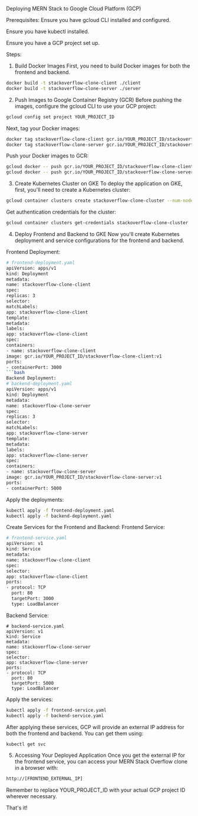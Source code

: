 Deploying MERN Stack to Google Cloud Platform (GCP)

Prerequisites:
Ensure you have gcloud CLI installed and configured.

Ensure you have kubectl installed.

Ensure you have a GCP project set up.


Steps:

1. Build Docker Images
   First, you need to build Docker images for both the frontend and backend.

```bash
docker build -t stackoverflow-clone-client ./client
docker build -t stackoverflow-clone-server ./server
```
2. Push Images to Google Container Registry (GCR)
   Before pushing the images, configure the gcloud CLI to use your GCP project:

```bash
gcloud config set project YOUR_PROJECT_ID
```
Next, tag your Docker images:

```bash
docker tag stackoverflow-clone-client gcr.io/YOUR_PROJECT_ID/stackoverflow-clone-client:v1
docker tag stackoverflow-clone-server gcr.io/YOUR_PROJECT_ID/stackoverflow-clone-server:v1
```

Push your Docker images to GCR:

```bash
gcloud docker -- push gcr.io/YOUR_PROJECT_ID/stackoverflow-clone-client:v1
gcloud docker -- push gcr.io/YOUR_PROJECT_ID/stackoverflow-clone-server:v1
```

3. Create Kubernetes Cluster on GKE
   To deploy the application on GKE, first, you'll need to create a Kubernetes cluster:

```bash
gcloud container clusters create stackoverflow-clone-cluster --num-nodes=3
```
Get authentication credentials for the cluster:

```bash
gcloud container clusters get-credentials stackoverflow-clone-cluster
```

4. Deploy Frontend and Backend to GKE
   Now you'll create Kubernetes deployment and service configurations for the frontend and backend.

Frontend Deployment:
```bash
# frontend-deployment.yaml
apiVersion: apps/v1
kind: Deployment
metadata:
name: stackoverflow-clone-client
spec:
replicas: 3
selector:
matchLabels:
app: stackoverflow-clone-client
template:
metadata:
labels:
app: stackoverflow-clone-client
spec:
containers:
- name: stackoverflow-clone-client
image: gcr.io/YOUR_PROJECT_ID/stackoverflow-clone-client:v1
ports:
- containerPort: 3000
```bash
Backend Deployment:
# backend-deployment.yaml
apiVersion: apps/v1
kind: Deployment
metadata:
name: stackoverflow-clone-server
spec:
replicas: 3
selector:
matchLabels:
app: stackoverflow-clone-server
template:
metadata:
labels:
app: stackoverflow-clone-server
spec:
containers:
- name: stackoverflow-clone-server
image: gcr.io/YOUR_PROJECT_ID/stackoverflow-clone-server:v1
ports:
- containerPort: 5000
```
Apply the deployments:

```bash
kubectl apply -f frontend-deployment.yaml
kubectl apply -f backend-deployment.yaml
```

Create Services for the Frontend and Backend:
Frontend Service:

```bash
# frontend-service.yaml
apiVersion: v1
kind: Service
metadata:
name: stackoverflow-clone-client
spec:
selector:
app: stackoverflow-clone-client
ports:
- protocol: TCP
  port: 80
  targetPort: 3000
  type: LoadBalancer
```

Backend Service:

```
# backend-service.yaml
apiVersion: v1
kind: Service
metadata:
name: stackoverflow-clone-server
spec:
selector:
app: stackoverflow-clone-server
ports:
- protocol: TCP
  port: 80
  targetPort: 5000
  type: LoadBalancer
```

Apply the services:

```bash
kubectl apply -f frontend-service.yaml
kubectl apply -f backend-service.yaml
```

After applying these services, GCP will provide an external IP address for both the frontend and backend. You can get them using:

```bash
kubectl get svc
```

5. Accessing Your Deployed Application
   Once you get the external IP for the frontend service, you can access your MERN Stack Overflow clone in a browser with:

```bash
http://[FRONTEND_EXTERNAL_IP]
```

Remember to replace YOUR_PROJECT_ID with your actual GCP project ID wherever necessary.

That's it!